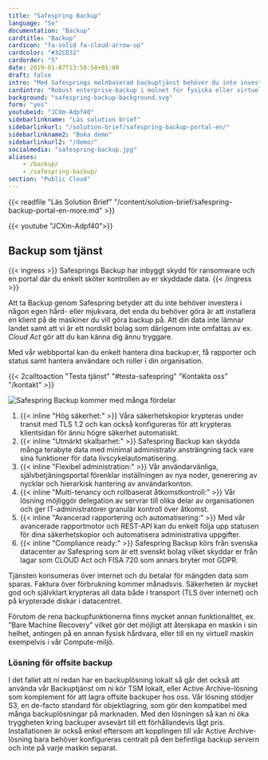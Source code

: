 ```yaml
---
title: "Safespring Backup"
language: "Se"
documentation: "Backup"
cardtitle: "Backup"
cardicon: "fa-solid fa-cloud-arrow-up"
cardcolor: "#32CD32"
cardorder: "5"
date: 2019-01-07T13:58:58+01:00
draft: false
intro: "Med Safesprings molnbaserad backuptjänst behöver du inte investera i egen hård- eller mjukvara. Betala bara för mängden data som sparas i tjänsten!"
cardintro: "Robust enterprise-backup i molnet för fysiska eller virtuella servrar."
background: "safespring-backup-background.svg"
form: "yes"
youtubeid: "JCXm-Adpf40"
sidebarlinkname: "Läs solution brief"
sidebarlinkurl: "/solution-brief/safespring-backup-portal-en/"
sidebarlinkname2: "Boka demo"
sidebarlinkurl2: "/demo/"
socialmedia: "safespring-backup.jpg"
aliases:
    - /backup/
    - /safespring-backup/
section: "Public Cloud"
---
```


{{< readfile "Läs Solution Brief" "/content/solution-brief/safespring-backup-portal-en-more.md" >}}

{{< youtube "JCXm-Adpf40">}}


## Backup som tjänst

{{< ingress >}}
Safesprings Backup har inbyggt skydd för ransomware och en portal där du enkelt sköter kontrollen av er skyddade data.
{{< /ingress >}}

Att ta Backup genom Safespring betyder att du inte behöver investera i någon egen hård- eller mjukvara, det enda du behöver göra är att installera en klient på de maskiner du vill göra backup på. Att din data inte lämnar landet samt att vi är ett nordiskt bolag som därigenom inte omfattas av ex. *Cloud Act* gör att du kan känna dig ännu tryggare.

Med vår webbportal kan du enkelt hantera dina backup:er, få rapporter och status samt hantera användare och roller i din organisation.

{{< 2calltoaction "Testa tjänst" "#testa-safespring" "Kontakta oss" "/kontakt" >}}

![Safespring Backup kommer med många fördelar](/img/graphics/safespring_key-points-backup.svg)

1. {{< inline "Hög säkerhet:" >}} Våra säkerhetskopior krypteras under transit med TLS 1.2 och kan också konfigureras för att krypteras klientsidan för ännu högre säkerhet automatiskt.
1. {{< inline "Utmärkt skalbarhet:" >}} Safespring Backup kan skydda många terabyte data med minimal administrativ ansträngning tack vare sina funktioner för data livscykelautomatisering.
1. {{< inline "Flexibel administration:" >}} Vår användarvänliga, självbetjäningsportal förenklar inställningen av nya noder, generering av nycklar och hierarkisk hantering av användarkonton.
1. {{< inline "Multi-tenancy och rollbaserat åtkomstkontroll:" >}} Vår lösning möjliggör delegation av servrar till olika delar av organisationen och ger IT-administratörer granulär kontroll över åtkomst.
1. {{< inline "Avancerad rapportering och automatisering:" >}} Med vår avancerade rapportmotor och REST-API kan du enkelt följa upp statusen för dina säkerhetskopior och automatisera administrativa uppgifter.
1. {{< inline "Compliance ready:" >}} Safespring Backup körs från svenska datacenter av Safespring som är ett svenskt bolag vilket skyddar er från lagar som CLOUD Act och FISA 720 som annars bryter mot GDPR.

Tjänsten konsumeras över internet och du betalar för mängden data som sparas. Faktura över förbrukning kommer månadsvis. Säkerheten är mycket god och självklart krypteras all data både i transport (TLS över internet) och på krypterade diskar i datacentret.

Förutom de rena backupfunktionerna finns mycket annan funktionalitet, ex. ”Bare Machine Recovery” vilket gör det möjligt att återskapa en maskin i sin helhet, antingen på en annan fysisk hårdvara, eller till en ny virtuell maskin exempelvis i vår Compute-miljö.

### Lösning för offsite backup
I det fallet att ni redan har en backuplösning lokalt så går det också att använda vår Backuptjänst om ni kör TSM lokalt, eller Active Archive-lösning som komplement för att lagra offsite backuper hos oss. Vår lösning stödjer S3, en de-facto standard för objektlagring, som gör den kompatibel med många backuplösningar på marknaden. Med den lösningen så kan ni öka tryggheten kring backuper avsevärt till ett förhållandevis lågt pris. Installationen är också enkel eftersom att kopplingen till vår Active Archive-lösning bara behöver konfigureras centralt på den befintliga backup servern och inte på varje maskin separat.
